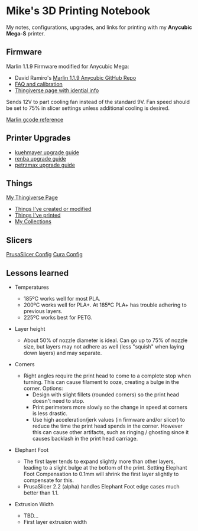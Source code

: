 Mike's 3D Printing Notebook
===========================

My notes, configurations, upgrades, and links for printing with my
**Anycubic Mega-S** printer.

Firmware
--------

Marlin 1.1.9 Firmware modified for Anycubic Mega:

* David Ramiro's [Marlin 1.1.9 Anycubic GitHub Repo](https://github.com/davidramiro/Marlin-Ai3M)
* [FAQ and calibration](https://github.com/davidramiro/Marlin-AI3M/wiki)
* [Thingiverse page with idential info](https://www.thingiverse.com/thing:3249319)

Sends 12V to part cooling fan instead of the standard 9V. Fan speed
should be set to 75% in slicer settings unless additional cooling is
desired.

[Marlin gcode reference](http://marlinfw.org/meta/gcode/)

Printer Upgrades
----------------

* [kuehmayer upgrade guide](https://www.thingiverse.com/thing:3409767)
* [renba upgrade guide](https://www.thingiverse.com/thing:2919245)
* [petrzmax upgrade guide](https://www.thingiverse.com/thing:2901190)

Things
------

[My Thingiverse Page](https://www.thingiverse.com/greendog99)
* [Things I've created or modified](https://www.thingiverse.com/greendog99/designs)
* [Things I've printed](https://www.thingiverse.com/greendog99/makes)
* [My Collections](https://www.thingiverse.com/greendog99/collections)

Slicers
-------

[PrusaSlicer Config](tree/master/PrusaSlicer)
[Cura Config](tree/master/Cura)

Lessons learned
---------------

* Temperatures
  * 185ºC works well for most PLA.
  * 200ºC works well for PLA+. At 185ºC PLA+ has trouble adhering to
    previous layers.
  * 225ºC works best for PETG.

* Layer height
  * About 50% of nozzle diameter is ideal. Can go up to 75% of
    nozzle size, but layers may not adhere as well (less "squish" when
    laying down layers) and may separate.

* Corners
  * Right angles require the print head to come to a complete stop when
    turning. This can cause filament to ooze, creating a bulge in the
    corner. Options:
    * Design with slight fillets (rounded corners) so the print head
      doesn't need to stop.
    * Print perimeters more slowly so the change in speed at corners
      is less drastic.
    * Use high acceleration/jerk values (in firmware and/or slicer) to
      reduce the time the print head spends in the corner. However this
      can cause other artifacts, such as ringing / ghosting since it
      causes backlash in the print head carriage.

* Elephant Foot
  * The first layer tends to expand slightly more than other layers,
    leading to a slight bulge at the bottom of the print. Setting
    Elephant Foot Compensation to 0.1mm will shrink the first layer slightly
    to compensate for this.
  * PrusaSlicer 2.2 (alpha) handles Elephant Foot edge cases much better than
    1.1.

* Extrusion Width
  * TBD...
  * First layer extrusion width
